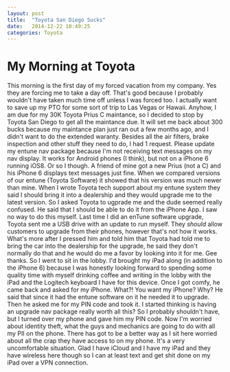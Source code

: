 ```yaml
---
layout: post
title:  "Toyota San Diego Sucks"
date:   2014-12-22 10:49:25
categories: Toyota 
---
```


# My Morning at Toyota

This morning is the first day of my forced vacation from my company. Yes they are forcing me to take a day off. That's good because I probably wouldn't have taken much time off unless I was forced too. I actually want to save up my PTO for some sort of trip to Las Vegas or Hawaii. Anyhow, I am due for my 30K Toyota Prius C maintance, so I decided to stop by Toyota San Diego to get all the maintance due. It will set me back about 300 bucks because my maintance plan just ran out a few months ago, and I didn't want to do the extended waranty. Besides all the air filters, brake inspection and other stuff they need to do, I had 1 request. Please update my entune nav package because I'm not receiving text messages on my nav display. It works for Android phones (I think), but not on a iPhone 6 running iOS8. Or so I though. A friend of mine got a new Prius (not a C) and his iPhone 6 displays text messages just fine. When we compared versions of our entune (Toyota Software) it showed that his version was much newer than mine. When I wrote Toyota tech support about my entune system they said I should bring it into a dealership and they would upgrade me to the latest version. So I asked Toyota to ugprade me and the dude seemed really confused. He said that I should be able to do it from the iPhone App. I saw no way to do this myself. Last time I did an enTune software upgrade, Toyota sent me a USB drive with an update to run myself. They *should* allow customers to upgrade from their phones, however that's not how it works. What's more after I pressed him and told him that Toyota had told me to bring the car into the dealership for the upgrade, he said they don't normally do that and he would do me a favor by looking into it for me. Gee thanks. So I went to sit in the lobby. I'd brought my iPad along (in addition to the iPhone 6) because I was honestly looking forward to spending some quality time with myself drinking coffee and writing in the lobby with the iPad and the Logitech keyboard I have for this device. Once I got comfy, he came back and asked for my iPhone. What?! You want my iPhone? Why? He said that since it had the entune software on it he needed it to upgrade. Then he asked me for my PIN code and took it. I started thinking is having an upgrade nav package really worth all this? So I probably shouldn't have, but I turned over my phone and gave him my PIN code. Now I'm worried about identity theft, what the guys and mechanics are going to do with all my PII on the phone. There has got to be a better way as I sit here worried about all the crap they have access to on my phone. It's a very uncomfortable situation. Glad I have iCloud and I have my iPad and they have wireless here though so I can at least text and get shit done on my iPad over a VPN connection.



